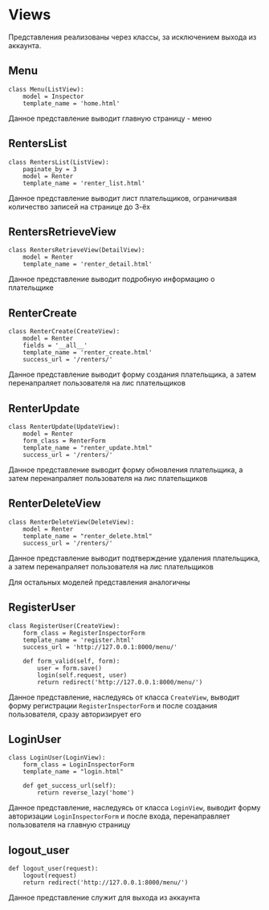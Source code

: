 # Views

Представления реализованы через классы, за исключением выхода из аккаунта.


## Menu

    class Menu(ListView):
        model = Inspector
        template_name = 'home.html'

Данное представление выводит главную страницу - меню


## RentersList

    class RentersList(ListView):
        paginate_by = 3
        model = Renter
        template_name = 'renter_list.html'

Данное представление выводит лист плательщиков, ограничивая количество записей на странице до 3-ёх


## RentersRetrieveView

    class RentersRetrieveView(DetailView):
        model = Renter
        template_name = 'renter_detail.html'

Данное представление выводит подробную информацию о плательщике


## RenterCreate

    class RenterCreate(CreateView):
        model = Renter
        fields = '__all__'
        template_name = 'renter_create.html'
        success_url = '/renters/'

Данное представление выводит форму создания плательщика, а затем перенапраляет пользователя на лис плательщиков


## RenterUpdate

    class RenterUpdate(UpdateView):
        model = Renter
        form_class = RenterForm
        template_name = "renter_update.html"
        success_url = '/renters/'

Данное представление выводит форму обновления плательщика, а затем перенапраляет пользователя на лис плательщиков


## RenterDeleteView

    class RenterDeleteView(DeleteView):
        model = Renter
        template_name = "renter_delete.html"
        success_url = '/renters/'

Данное представление выводит подтверждение удаления плательщика, а затем перенапраляет пользователя на лис плательщиков

Для остальных моделей представления аналогичны


## RegisterUser

    class RegisterUser(CreateView):
        form_class = RegisterInspectorForm
        template_name = 'register.html'
        success_url = 'http://127.0.0.1:8000/menu/'

        def form_valid(self, form):
            user = form.save()
            login(self.request, user)
            return redirect('http://127.0.0.1:8000/menu/')

Данное представление, наследуясь от класса `CreateView`, выводит форму регистрации `RegisterInspectorForm` и после создания пользователя, сразу авторизирует его


## LoginUser

    class LoginUser(LoginView):
        form_class = LoginInspectorForm
        template_name = "login.html"

        def get_success_url(self):
            return reverse_lazy('home')

Данное представление, наследуясь от класса `LoginView`, выводит форму авторизации `LoginInspectorForm` и после входа, перенаправляет пользователя на главную страницу


## logout_user

    def logout_user(request):
        logout(request)
        return redirect('http://127.0.0.1:8000/menu/')

Данное представление служит для выхода из аккаунта